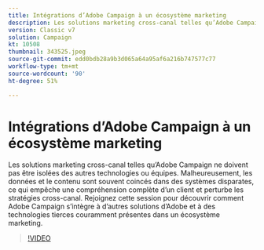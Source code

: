 ```yaml
---
title: Intégrations d’Adobe Campaign à un écosystème marketing
description: Les solutions marketing cross-canal telles qu’Adobe Campaign ne doivent pas être isolées des autres technologies ou équipes.
version: Classic v7
solution: Campaign
kt: 10508
thumbnail: 343525.jpeg
source-git-commit: edd0bdb28a9b3d065a64a95af6a216b747577c77
workflow-type: tm+mt
source-wordcount: '90'
ht-degree: 51%

---
```


# Intégrations d’Adobe Campaign à un écosystème marketing

Les solutions marketing cross-canal telles qu’Adobe Campaign ne doivent pas être isolées des autres technologies ou équipes. Malheureusement, les données et le contenu sont souvent coincés dans des systèmes disparates, ce qui empêche une compréhension complète d’un client et perturbe les stratégies cross-canal. Rejoignez cette session pour découvrir comment Adobe Campaign s’intègre à d’autres solutions d’Adobe et à des technologies tierces couramment présentes dans un écosystème marketing.

>[!VIDEO](https://video.tv.adobe.com/v/343525/?quality=12&learn=on)
